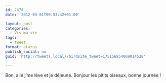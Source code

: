 ```yaml
---
id: 7474
date: '2012-03-01T09:53:42+01:00'

layout: post
categories:
  - Vis ma vie
tags:
  - tweet
format: status
publish_social: no
guid: 'http://tweets.local/?birdsite_tweet=175156854069014528'

---
```


Bon, allé j’me lève et je déjeune. Bonjour les pitits oiseaux, bonne journée !